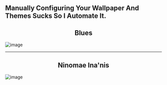 ## Manually Configuring Your Wallpaper And Themes Sucks So I Automate It.
<h2 align="center">Blues</h2>

![image](https://github.com/user-attachments/assets/45a760c1-30f3-427a-ad90-ed6c5687cd64)

___

<h2 align="center">Ninomae Ina'nis</h2>

![image](https://github.com/user-attachments/assets/b896442a-96ec-418b-a22c-87eb215ec55a)
